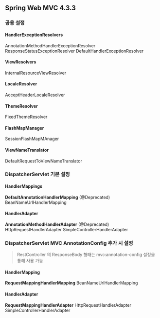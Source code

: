 
## Spring Web MVC 4.3.3 

### 공용 설정

#### HandlerExceptionResolvers

AnnotationMethodHandlerExceptionResolver
ResponseStatusExceptionResolver
DefaultHandlerExceptionResolver

#### ViewResolvers

InternalResourceViewResolver

#### LocaleResolver

AcceptHeaderLocaleResolver

#### ThemeResolver

FixedThemeResolver

#### FlashMapManager

SessionFlashMapMAnager

#### ViewNameTranslator

DefaultRequestToViewNameTranslator

### DispatcherServlet 기본 설정

#### HandlerMappings

__DefaultAnnotationHandlerMapping__ (@Deprecated)
BeanNameUrlHandlerMapping

#### HandlerAdapter

__AnnotationMethodHandlerAdapter__ (@Deprecated)
HttpRequestHandlerAdapter
SimpleControllerHandlerAdapter

### DispatcherServlet MVC AnnotationConfig 추가 시 설정

> RestController 의 ResponseBody 형태는 mvc:annotation-config 설정을 통해 사용 가능

#### HandlerMapping

__RequestMappingHandlerMapping__
BeanNameUrlHandlerMapping

#### HandlerAdapter

__RequestMappingHandlerAdapter__
HttpRequestHandlerAdapter
SimpleControllerHandlerAdapter


